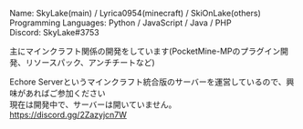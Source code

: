 Name: SkyLake(main) / Lyrica0954(minecraft) / SkiOnLake(others)  
Programming Languages: Python / JavaScript / Java / PHP  
Discord: SkyLake#3753  

主にマインクラフト関係の開発をしています(PocketMine-MPのプラグイン開発、リソースパック、アンチチートなど)

Echore Serverというマインクラフト統合版のサーバーを運営しているので、興味があればご参加ください  
現在は開発中で、サーバーは開いていません。  
https://discord.gg/2Zazyjcn7W
